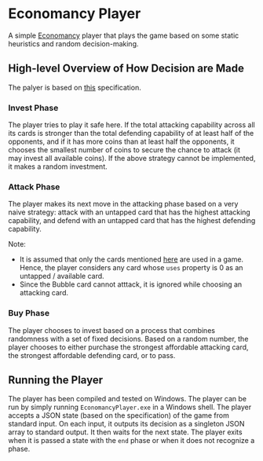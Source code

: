 # Economancy Player #

A simple [Economancy](https://oflatt.github.io/economancy/) player that plays the game based on some static heuristics and random decision-making. 

## High-level Overview of How Decision are Made ##
The palyer is based on [this](https://users.cs.utah.edu/~mflatt/cs6525/economancy.html) specification.


### Invest Phase ###
The player tries to play it safe here. If the total attacking capability across all its cards is stronger than the total defending capability of at least half of the opponents, and if it has more coins than at least half the opponents, it chooses the smallest number of coins to secure the chance to attack (it may invest all available coins). If the above strategy cannot be implemented, it makes a random investment.

### Attack Phase ###
The player makes its next move in the attacking phase based on a very naive strategy: attack with an untapped card that has the highest attacking capability, and defend with an untapped card that has the highest defending capability.

Note:
- It is assumed that only the cards mentioned [here](https://users.cs.utah.edu/~mflatt/cs6525/economancy.html#%28tech._card._name%29) are used in a game. Hence, the player considers any card whose ``uses`` property is 0 as an untapped / available card.
- Since the Bubble card cannot atttack, it is ignored while choosing an attacking card.

### Buy Phase ###
The player chooses to invest based on a process that combines randomness with a set of fixed decisions. Based on a random number, the player chooses to either purchase the strongest affordable attacking card, the strongest affordable defending card, or to pass.

## Running the Player ##
The player has been compiled and tested on Windows. The player can be run by simply running ```EconomancyPlayer.exe``` in a Windows shell. The player accepts a JSON state (based on the specification) of the game from standard input. On each input, it outputs its decision as a singleton JSON array to standard output. It then waits for the next state. The player exits when it is passed a state with the ```end``` phase or when it does not recognize a phase.